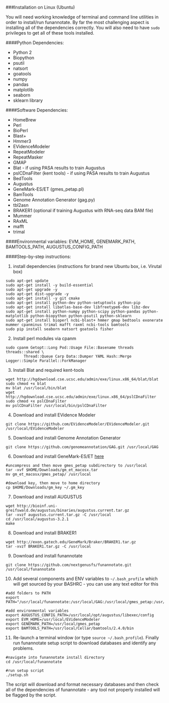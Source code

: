 ###Installation on Linux (Ubuntu)

You will need working knowledge of terminal and command line utilities in order to install/run funannotate.  By far the most challenging aspect is installing all of the dependencies correctly. You will also need to have `sudo` privileges to get all of these tools installed.

####Python Dependencies:
* Python 2
* Biopython
* psutil
* natsort
* goatools
* numpy
* pandas
* matplotlib
* seaborn
* sklearn library

####Software Dependencies:
* HomeBrew
* Perl
* BioPerl
* Blast+
* Hmmer3
* EVidenceModeler
* RepeatModeler
* RepeatMasker
* GMAP
* Blat - if using PASA results to train Augustus
* pslCDnaFilter (kent tools) - if using PASA results to train Augustus
* BedTools
* Augustus
* GeneMark-ES/ET (gmes_petap.pl)
* BamTools
* Genome Annotation Generator (gag.py)
* tbl2asn
* BRAKER1 (optional if training Augustus with RNA-seq data BAM file)
* Mummer
* RAxML
* mafft
* trimal

####Environmental variables:
EVM_HOME, GENEMARK_PATH, BAMTOOLS_PATH, AUGUSTUS_CONFIG_PATH

####Step-by-step instructions:


1) install dependencies (instructions for brand new Ubuntu box, i.e. Virutal box)
```
sudo apt-get update
sudo apt-get install -y build-essential
sudo apt-get upgrade -y
sudo apt-get dist-upgrade -y
sudo apt-get install -y git cmake
sudo apt-get install python-dev python-setuptools python-pip
sudo apt-get install libatlas-base-dev libfreetype6-dev libz-dev
sudo apt-get install python-numpy python-scipy python-pandas python-matplotlib python-biopython python-psutil python-sklearn
sudo apt-get install bioperl ncbi-blast+ hmmer gmap bedtools exonerate mummer cpanminus trimal mafft raxml ncbi-tools bamtools
sudo pip install seaborn natsort goatools fisher
```

2) Install perl modules via cpanm
```
sudo cpanm Getopt::Long Pod::Usage File::Basename threads threads::shared \
        Thread::Queue Carp Data::Dumper YAML Hash::Merge Logger::Simple Parallel::ForkManager
```

3) Install Blat and required kent-tools
```
wget http://hgdownload.cse.ucsc.edu/admin/exe/linux.x86_64/blat/blat
sudo chmod +x blat
mv blat /usr/local/bin/blat
wget http://hgdownload.cse.ucsc.edu/admin/exe/linux.x86_64/pslCDnaFilter
sudo chmod +x pslCDnaFilter
mv pslCDnaFilter /usr/local/bin/pslCDnaFilter
```

4) Download and install EVidence Modeler
```
git clone https://github.com/EVidenceModeler/EVidenceModeler.git /usr/local/EVidenceModeler
```

5) Download and install Genome Annotation Generator
```
git clone https://github.com/genomeannotation/GAG.git /usr/local/GAG
```

6) Download and install GeneMark-ES/ET [here](http://exon.gatech.edu/GeneMark/license_download.cgi)
```
#uncompress and then move gmes_petap subdirectory to /usr/local
tar -xvf $HOME/Downloads/gm_et_macosx.tar
mv gm_et_macosx/gmes_petap/ /usr/local

#download key, then move to home directory
cp $HOME/Downloads/gm_key ~/.gm_key
```
7) Download and install AUGUSTUS
```
wget http://bioinf.uni-greifswald.de/augustus/binaries/augustus.current.tar.gz
tar -xvzf augustus.current.tar.gz -C /usr/local
cd /usr/local/augustus-3.2.1
make
```

8) Download and install BRAKER1
```
wget http://exon.gatech.edu/GeneMark/Braker/BRAKER1.tar.gz
tar -xvzf BRAKER1.tar.gz -C /usr/local
```

9) Download and install funannotate
```
git clone https://github.com/nextgenusfs/funannotate.git /usr/local/funannotate
```

10) Add several components and ENV variables to `~/.bash_profile` which will get sourced by your BASHRC - you can use any text editor for this
```
#add folders to PATH
export PATH="/usr/local/funannotate:/usr/local/GAG:/usr/local/gmes_petap:/usr/local/BRAKER1:$PATH"

#add environmental variables
export AUGUSTUS_CONFIG_PATH=/usr/local/opt/augustus/libexec/config
export EVM_HOME=/usr/local/EVidenceModeler
export GENEMARK_PATH=/usr/local/gmes_petap
export BAMTOOLS_PATH=/usr/local/Cellar/bamtools/2.4.0/bin
```

11) Re-launch a terminal window (or type `source ~/.bash_profile`). Finally run funannotate setup script to download databases and identify any problems.
```
#navigate into funannotate install directory
cd /usr/local/funannotate

#run setup script
./setup.sh
```
The script will download and format necessary databases and then check all of the dependencies of funannotate - any tool not properly installed will be flagged by the script.

